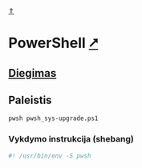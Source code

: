 [&uArr;](./readme.md)

# PowerShell [&#x2B67;](https://learn.microsoft.com/en-us/powershell/)

## [Diegimas](../install/pwsh_readme.md)

## Paleistis

```bash
pwsh pwsh_sys-upgrade.ps1
```

### Vykdymo instrukcija (shebang)

```bash
#! /usr/bin/env -S pwsh
```
